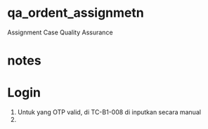 # qa_ordent_assignmetn
Assignment Case Quality Assurance

notes
===============================================================
Login
===============================================================
1. Untuk yang OTP valid, di TC-B1-008 di inputkan secara manual
2. 
